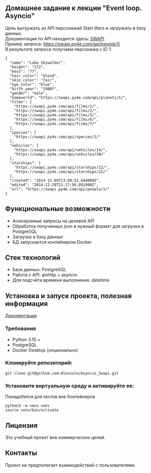 ## Домашнее задание к лекции "Event loop. Asyncio"

Цель выгружать из API персонажей Start Wars и загружать в базу данных.  
Документация по API находится здесь: [SWAPI](https://swapi.py4e.com/documentation).  
Пример запроса: https://swapi.py4e.com/api/people/1/  
В результате запроса получаем персонажа с ID 1:  
```
{
  "name": "Luke Skywalker",
  "height": "172",
  "mass": "77",
  "hair_color": "blond",
  "skin_color": "fair",
  "eye_color": "blue",
  "birth_year": "19BBY",
  "gender": "male",
  "homeworld": "https://swapi.py4e.com/api/planets/1/",
  "films": [
    "https://swapi.py4e.com/api/films/1/",
    "https://swapi.py4e.com/api/films/2/",
    "https://swapi.py4e.com/api/films/3/",
    "https://swapi.py4e.com/api/films/6/",
    "https://swapi.py4e.com/api/films/7/"
  ],
  "species": [
    "https://swapi.py4e.com/api/species/1/"
  ],
  "vehicles": [
    "https://swapi.py4e.com/api/vehicles/14/",
    "https://swapi.py4e.com/api/vehicles/30/"
  ],
  "starships": [
    "https://swapi.py4e.com/api/starships/12/",
    "https://swapi.py4e.com/api/starships/22/"
  ],
  "created": "2014-12-09T13:50:51.644000Z",
  "edited": "2014-12-20T21:17:56.891000Z",
  "url": "https://swapi.py4e.com/api/people/1/"
}
```
## Функциональные возможности

- Асинхронные запросы на целевой API
- Обработка полученных json в нужный формат для загрузки в PostgreSQL
- Загрузка а базу данных
- БД запускается контейнером Docker

## Стек технологий

- База данных: PostgreSQL
- Работа с API: aiohttp + asyncio
- Для подсчёта времени выполнения: datetime

## Установка и запуск проекта, полезная информация
[Документация](https://github.com/Alonsole/Asyncio_Swapi/blob/main/Documentation.md)

### Требования

- Python 3.10 +
- PostgreSQL
- Docker Desktop (опционально)


### Клонируйте репозиторий:

```
git clone git@github.com:Alonsole/Asyncio_Swapi.git
```

### Установите виртуальную среду и активируйте ее:
Понадобится для тестов вне Контейнеров
```
python3 -m venv venv
source venv/bin/activate
```

## Лицензия
Это учебный проект вне коммерческих целей.
## Контакты
Проект не предполагает взаимодействий с пользователями.
